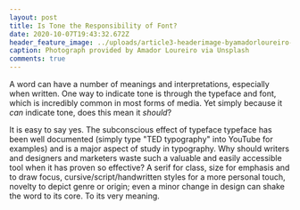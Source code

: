 ```yaml
---
layout: post
title: Is Tone the Responsibility of Font?
date: 2020-10-07T19:43:32.672Z
header_feature_image: ../uploads/article3-headerimage-byamadorloureiro-.jpg
caption: Photograph provided by Amador Loureiro via Unsplash
comments: true
---
```

A word can have a number of meanings and interpretations, especially when written. One way to indicate tone is through the typeface and font, which is incredibly common in most forms of media. Yet simply because it *can* indicate tone, does this mean it *should*?

It is easy to say yes. The subconscious effect of typeface typeface has been well documented (simply type "TED typography" into YouTube for examples) and is a major aspect of study in typography. Why should writers and designers and marketers waste such a valuable and easily accessible tool when it has proven so effective? A serif for class, size for emphasis and to draw focus, cursive/script/handwritten styles for a more personal touch, novelty to depict genre or origin; even a minor change in design can shake the word to its core. To its very meaning.